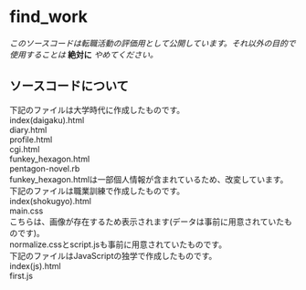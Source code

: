# find_work
_このソースコードは転職活動の評価用として公開しています。それ以外の目的で使用することは_ __絶対に__ _やめてください。_
## ソースコードについて
下記のファイルは大学時代に作成したものです。<br>
index(daigaku).html <br>
diary.html <br>
profile.html <br>
cgi.html <br>
funkey_hexagon.html <br>
pentagon-novel.rb <br>
funkey_hexagon.htmlは一部個人情報が含まれているため、改変しています。<br>
下記のファイルは職業訓練で作成したものです。 <br>
index(shokugyo).html <br>
main.css <br>
こちらは、画像が存在するため表示されます(データは事前に用意されていたものです)。 <br>
normalize.cssとscript.jsも事前に用意されていたものです。 <br>
下記のファイルはJavaScriptの独学で作成したものです。 <br>
index(js).html <br>
first.js <br>
